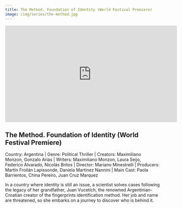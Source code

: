 ```yaml
---
title: The Method. Foundation of Identity (World Festival Premiere)
image: /img/series/the-method.jpg
---
```

<iframe width="560" height="315" src="https://player.vimeo.com/video/894505651?h=6cc1b08fd9" frameborder="0" allow="accelerometer; autoplay; encrypted-media; gyroscope; picture-in-picture" allowfullscreen></iframe>

## The Method. Foundation of Identity (World Festival Premiere)
Country: Argentina | Genre: Political Thriller | Creators: Maximiliano Monzon, Gonzalo Arias | Writers: Maximiliano Monzon, Laura Seijo, Federico Alvarado, Nicolás Britos | Director: Mariano Minestrelli | Producers: Martín Froilán Lapissonde, Daniela Martinez Nannini | Main Cast: Paola Barrientos, China Pereiro, Juan Cruz Marquez

In a country where identity is still an issue, a scientist solves cases following the legacy of her grandfather, Juan Vucetich, the renowned Argentinian-Croatian creator of the fingerprints identification method. Her job and name are threatened, so she embarks on a journey to discover who is behind it.


